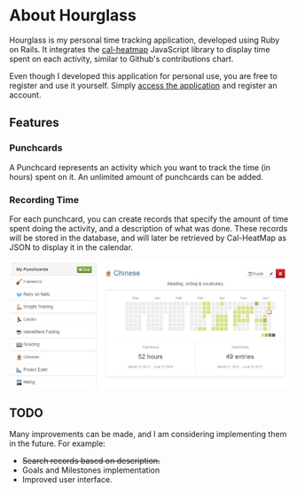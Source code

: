# About Hourglass

Hourglass is my personal time tracking application, developed using Ruby on Rails. It integrates the [cal-heatmap](http://cal-heatmap.com/) JavaScript library to display time spent on each activity, similar to Github's contributions chart.

Even though I developed this application for personal use, you are free to register and use it yourself. Simply [access the application](http://hourglazz.herokuapp.com/users/sign_in) and register an account.

## Features

### Punchcards
A Punchcard represents an activity which you want to track the time (in hours) spent on it. An unlimited amount of punchcards can be added.

### Recording Time
For each punchcard, you can create records that specify the amount of time spent doing the activity, and a description of what was done. These records will be stored in the database, and will later be retrieved by Cal-HeatMap as JSON to display it in the calendar.

![Calendar Screenshot](https://raw.githubusercontent.com/BigChief45/Hourglass/master/screenshots/img1.jpeg)

## TODO

Many improvements can be made, and I am considering implementing them in the future. For example:

- ~~Search records based on description.~~
- Goals and Milestones implementation
- Improved user interface.
